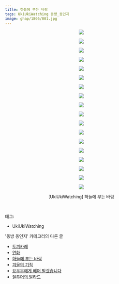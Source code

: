 ```yaml
---
title: 하늘에 부는 바람
tags: UkiUkiWatching 동방_동인지
image: ghap/1805/001.jpg
---
```

<div class="article">
<p style="text-align: center; clear: none; float: none;"><img src="{{ site.nasurl }}/ghap/1805/001.jpg"/></p>
<p style="text-align: center; clear: none; float: none;"><img src="{{ site.nasurl }}/ghap/1805/002.jpg"/></p>
<p style="text-align: center; clear: none; float: none;"><img src="{{ site.nasurl }}/ghap/1805/003.jpg"/></p>
<p style="text-align: center; clear: none; float: none;"><img src="{{ site.nasurl }}/ghap/1805/004.jpg"/></p>
<p style="text-align: center; clear: none; float: none;"><img src="{{ site.nasurl }}/ghap/1805/005.jpg"/></p>
<p style="text-align: center; clear: none; float: none;"><img src="{{ site.nasurl }}/ghap/1805/006.jpg"/></p>
<p style="text-align: center; clear: none; float: none;"><img src="{{ site.nasurl }}/ghap/1805/007.jpg"/></p>
<p style="text-align: center; clear: none; float: none;"><img src="{{ site.nasurl }}/ghap/1805/008.jpg"/></p>
<p style="text-align: center; clear: none; float: none;"><img src="{{ site.nasurl }}/ghap/1805/009.jpg"/></p>
<p style="text-align: center; clear: none; float: none;"><img src="{{ site.nasurl }}/ghap/1805/010.jpg"/></p>
<p style="text-align: center; clear: none; float: none;"><img src="{{ site.nasurl }}/ghap/1805/011.jpg"/></p>
<p style="text-align: center; clear: none; float: none;"><img src="{{ site.nasurl }}/ghap/1805/012.jpg"/></p>
<p style="text-align: center; clear: none; float: none;"><img src="{{ site.nasurl }}/ghap/1805/013.jpg"/></p>
<p style="text-align: center; clear: none; float: none;"><img src="{{ site.nasurl }}/ghap/1805/014.jpg"/></p>
<p style="text-align: center; clear: none; float: none;"><img src="{{ site.nasurl }}/ghap/1805/015.jpg"/></p>
<p style="text-align: center; clear: none; float: none;"><img src="{{ site.nasurl }}/ghap/1805/016.jpg"/></p>
<p style="text-align: center; clear: none; float: none;"><img src="{{ site.nasurl }}/ghap/1805/017.jpg"/></p>
<p style="text-align: center; clear: none; float: none;"><img src="{{ site.nasurl }}/ghap/1805/018.jpg"/></p>
<p style="text-align: center; clear: none; float: none;">[UkiUkiWatching] 하늘에 부는 바람</p>
<p><br/></p>
</div><div class="tagTrail">
<p>태그: </p>
<ul>
<li>UkiUkiWatching</li>
</ul>
</div><div class="another">
<p>'동방 동인지' 카테고리의 다른 글</p>
<ul>
<li><a href="/2016-08-24-ghap_1807">토끼카레</a></li>
<li><a href="/2016-08-24-ghap_1806">연화</a></li>
<li><a href="/2016-08-24-ghap_1805">하늘에 부는 바람</a></li>
<li><a href="/2016-08-24-ghap_1804">겨울의 기적</a></li>
<li><a href="/2016-08-24-ghap_1803">요우무에게 베어 받겠습니다</a></li>
<li><a href="/2016-08-24-ghap_1802">질투어의 발라드</a></li>
</ul>
</div><div class="cb_module cb_fluid">
<div class="cb_wrt cb_profile">
</div><!-- commentList close -->
</div>